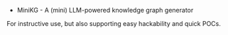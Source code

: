 * MiniKG - A (mini) LLM-powered knowledge graph generator

For instructive use, but also supporting easy hackability and quick POCs.
